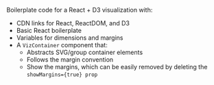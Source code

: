 Boilerplate code for a React + D3 visualization with:

- CDN links for React, ReactDOM, and D3
- Basic React boilerplate
- Variables for dimensions and margins
- A `VizContainer` component that:
  - Abstracts SVG/group container elements
  - Follows the margin convention
  - Show the margins, which can be easily removed by deleting the `showMargins={true} prop`